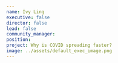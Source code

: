 ```yaml
---
name: Ivy Ling
executive: false
director: false
lead: false
community_manager:   
position:  
project: Why is COVID spreading faster?
image: ../assets/default_exec_image.png
---
```

